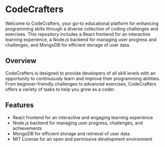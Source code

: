 # CodeCrafters

Welcome to CodeCrafters, your go-to educational platform for enhancing programming skills through a diverse collection of coding challenges and exercises. This repository includes a React frontend for an interactive learning experience, a Node.js backend for managing user progress and challenges, and MongoDB for efficient storage of user data.

## Overview

CodeCrafters is designed to provide developers of all skill levels with an opportunity to continuously learn and improve their programming abilities. From beginner-friendly challenges to advanced exercises, CodeCrafters offers a variety of tasks to help you grow as a coder.

## Features

- React frontend for an interactive and engaging learning experience
- Node.js backend for managing user progress, challenges, and achievements
- MongoDB for efficient storage and retrieval of user data
- MIT License for an open and permissive development environment

